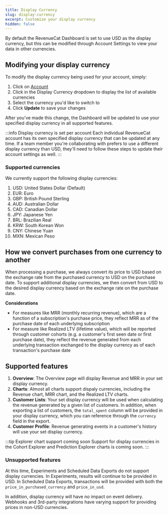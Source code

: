 ```yaml
---
title: Display Currency
slug: display-currency
excerpt: Customize your display currency
hidden: false
---
```


By default the RevenueCat Dashboard is set to use USD as the display currency, but this can be modified through Account Settings to view your data in other currencies.

## Modifying your display currency

To modify the display currency being used for your account, simply:

1. Click on [Account](https://app.revenuecat.com/settings/account)
2. Click in the Display Currency dropdown to display the list of available currencies
3. Select the currency you'd like to switch to
4. Click **Update** to save your changes

After you've made this change, the Dashboard will be updated to use your specified display currency in all supported features.

:::info Display currency is set per account
Each individual RevenueCat account has its own specified display currency that can be updated at any time. If a team member you're collaborating with prefers to use a different display currency than USD, they'll need to follow these steps to update their account settings as well.
:::

### Supported currencies

We currently support the following display currencies:

1. USD: United States Dollar (Default)
2. EUR: Euro
3. GBP: British Pound Sterling
4. AUD: Australian Dollar
5. CAD: Canadian Dollar
6. JPY: Japanese Yen
7. BRL: Brazilian Real
8. KRW: South Korean Won
9. CNY: Chinese Yuan
10. MXN: Mexican Peso

## How we convert purchases from one currency to another

When processing a purchase, we always convert its price to USD based on the exchange rate from the purchased currency to USD on the purchase date. To support additional display currencies, we then convert from USD to the desired display currency based on the exchange rate on the purchase date.

**Considerations**

- For measures like MRR (monthly recurring revenue), which are a function of a subscription's purchase price, they reflect MRR as of the purchase date of each underlying subscription
- For measure like Realized LTV (lifetime value), which will be reported through customer cohorts (e.g. a customer's first seen date or first purchase date), they reflect the revenue generated from each underlying transaction exchanged to the display currency as of each transaction's purchase date

## Supported features

1. **Overview**: The Overview page will display Revenue and MRR in your set display currency.
2. **Charts**: Almost all charts support dispaly currencies, including the Revenue chart, MRR chart, and the Realized LTV charts.
3. **Customer Lists**: Your set display currency will be used when calculating the revenue generated by a given list of customers. In addition, when exporting a list of customers, the `total_spent` column will be provided in your display currency, which you can reference through the `currency` field in the export.
4. **Customer Profile**: Revenue generating events in a customer's history will use your set display currency.

:::tip Explorer chart support coming soon
Support for display currencies in the Cohort Explorer and Prediction Explorer charts is coming soon.
:::

### Unsupported features

At this time, Experiments and Scheduled Data Exports do not support display currencies. In Experiments, results will continue to be provided in USD. In Scheduled Data Exports, transactions will be provided with both the `price_in_purchased_currency` and `price_in_usd`.

In addition, display currency will have no impact on event delivery. Webhooks and 3rd-party integrations have varying support for providing prices in non-USD currencies.
